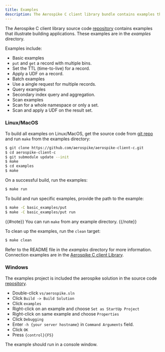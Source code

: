 ```yaml
---
title: Examples
description: The Aerospike C client library bundle contains examples that illustrate building applications. 
---
```


The Aerospike C client library source code [repository](https://github.com/aerospike/aerospike-client-c)
contains examples that illustrate building applications. These examples are in the _examples_ directory.

Examples include:
- Basic examples
 - `put` and `get` a record with multiple bins.
 - Set the TTL (time-to-live) for a record.
 - Apply a UDF on a record.
- Batch examples
 - Use a aingle request for multiple records.
- Query examples
 - Secondary index query and aggregation.
- Scan examples
 - Scan for a whole namespace or only a set.
 - Scan and apply a UDF on the result set.

### Linux/MacOS

To build all examples on Linux/MacOS, get the source code from [git repo](https://github.com/aerospike/aerospike-client-c) and run `make` from the examples directory:

```bash
$ git clone https://github.com/aerospike/aerospike-client-c.git
$ cd aerospike-client-c
$ git submodule update --init
$ make
$ cd examples
$ make
```

On a successful build, run the examples:

```bash
$ make run
```

To build and run specific examples, provide the path to the example:

```bash
$ make -C basic_examples/put 
$ make -C basic_examples/put run
```

{{#note}}
You can run `make` from any example directory.
{{/note}}

To clean up the examples, run the `clean` target:

```bash
$ make clean
```

Refer to the README file in the _examples_ directory for more information. Connection examples are in the [Aerospike C client Library](/docs/client/c/usage/connect).

### Windows

The examples project is included the aerospike solution in the source code
[repository](https://github.com/aerospike/aerospike-client-c).

- Double-click `vs/aerospike.sln`
- Click `Build -> Build Solution`
- Click `examples`
- Right-click on an example and choose `Set as StartUp Project`
- Right-click on same example and choose `Properties`
- Click `Debugging`
- Enter `-h {your server hostname}` in `Command Arguments` field.
- Click `OK`
- Press `{control}{F5}`

The example should run in a console window.
